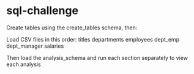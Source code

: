 # sql-challenge

Create tables using the create_tables schema, then: 

Load CSV files in this order:
    titles
    departments
    employees
    dept_emp
    dept_manager
    salaries

Then load the analysis_schema and run each section separately to view each analysis